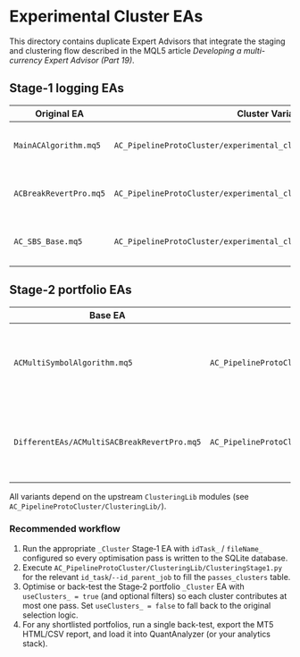 # Experimental Cluster EAs

This directory contains duplicate Expert Advisors that integrate the staging and clustering flow described in the MQL5 article *Developing a multi-currency Expert Advisor (Part 19)*.

## Stage‑1 logging EAs
| Original EA                    | Cluster Variant Path                                               | Notes                                      |
|--------------------------------|--------------------------------------------------------------------|--------------------------------------------|
| `MainACAlgorithm.mq5`          | `AC_PipelineProtoCluster/experimental_cluster/MainACAlgorithm_Cluster.mq5`          | Persists optimisation passes to SQLite.    |
| `ACBreakRevertPro.mq5`         | `AC_PipelineProtoCluster/experimental_cluster/ACBreakRevertPro_Cluster.mq5`         | Persists optimisation passes to SQLite.    |
| `AC_SBS_Base.mq5`              | `AC_PipelineProtoCluster/experimental_cluster/AC_SBS_Base_Cluster.mq5`              | Persists optimisation passes to SQLite.    |

## Stage‑2 portfolio EAs
| Base EA                                | Cluster Variant Path                                                           | Notes                                                                 |
|----------------------------------------|---------------------------------------------------------------------------------|-----------------------------------------------------------------------|
| `ACMultiSymbolAlgorithm.mq5`           | `AC_PipelineProtoCluster/experimental_cluster/ACMultiSymbolAlgorithm_Cluster.mq5`           | Adds `useClusters_` filtering for selecting distinct passes per cluster. |
| `DifferentEAs/ACMultiSACBreakRevertPro.mq5` | `AC_PipelineProtoCluster/experimental_cluster/ACMultiSACBreakRevertPro_Cluster.mq5` | Adds `useClusters_` filtering for multi-symbol BreakRevert portfolios.  |

All variants depend on the upstream `ClusteringLib` modules (see `AC_PipelineProtoCluster/ClusteringLib/`).

### Recommended workflow
1. Run the appropriate `_Cluster` Stage‑1 EA with `idTask_` / `fileName_` configured so every optimisation pass is written to the SQLite database.
2. Execute `AC_PipelineProtoCluster/ClusteringLib/ClusteringStage1.py` for the relevant `id_task`/`--id_parent_job` to fill the `passes_clusters` table.
3. Optimise or back-test the Stage‑2 portfolio `_Cluster` EA with `useClusters_ = true` (and optional filters) so each cluster contributes at most one pass. Set `useClusters_ = false` to fall back to the original selection logic.
4. For any shortlisted portfolios, run a single back-test, export the MT5 HTML/CSV report, and load it into QuantAnalyzer (or your analytics stack).
